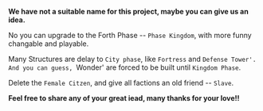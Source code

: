 **We have not a suitable name for this project, maybe you can give us an idea.**

No you can upgrade to the Forth Phase -- `Phase Kingdom`, with more funny changable and playable.

Many Structures are delay to `City phase`, like `Fortress` and `Defense Tower'. And you can guess, `Wonder' are forced to be built until `Kingdom Phase`.

Delete the `Female Citzen`, and give all factions an old friend -- `Slave`.

**Feel free to share any of your great iead, many thanks for your love!!**